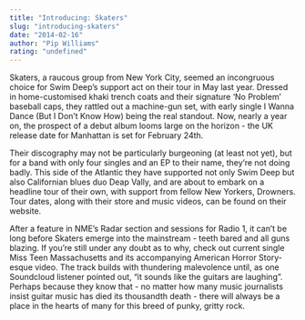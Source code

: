 ```yaml
---
title: "Introducing: Skaters"
slug: "introducing-skaters"
date: "2014-02-16"
author: "Pip Williams"
rating: "undefined"
---
```


Skaters, a raucous group from New York City, seemed an incongruous choice for Swim Deep’s support act on their tour in May last year. Dressed in home-customised khaki trench coats and their signature ‘No Problem’ baseball caps, they rattled out a machine-gun set, with early single I Wanna Dance (But I Don’t Know How) being the real standout. Now, nearly a year on, the prospect of a debut album looms large on the horizon - the UK release date for Manhattan is set for February 24th.

Their discography may not be particularly burgeoning (at least not yet), but for a band with only four singles and an EP to their name, they’re not doing badly. This side of the Atlantic they have supported not only Swim Deep but also Californian blues duo Deap Vally, and are about to embark on a headline tour of their own, with support from fellow New Yorkers, Drowners. Tour dates, along with their store and music videos, can be found on their website.

After a feature in NME’s Radar section and sessions for Radio 1, it can’t be long before Skaters emerge into the mainstream - teeth bared and all guns blazing. If you’re still under any doubt as to why, check out current single Miss Teen Massachusetts and its accompanying American Horror Story-esque video. The track builds with thundering malevolence until, as one Soundcloud listener pointed out, “it sounds like the guitars are laughing”. Perhaps because they know that - no matter how many music journalists insist guitar music has died its thousandth death - there will always be a place in the hearts of many for this breed of punky, gritty rock.
